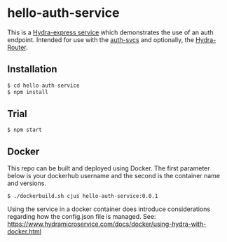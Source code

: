 # hello-auth-service

This is a [Hydra-express service](https://www.npmjs.com/package/hydra-express) which demonstrates the use of an auth endpoint. Intended for use with the [auth-svcs](https://github.com/cjus/auth-svcs) and optionally, the [Hydra-Router](https://github.com/flywheelsports/hydra-router).

## Installation

```javascript
$ cd hello-auth-service
$ npm install
```

## Trial

```shell
$ npm start
```

## Docker 

This repo can be built and deployed using Docker. The first parameter below is your dockerhub username and the second is the container name and versions.

```
$ ./dockerbuild.sh cjus hello-auth-service:0.0.1
```

Using the service in a docker container does introduce considerations regarding how the config.json file is managed. See: https://www.hydramicroservice.com/docs/docker/using-hydra-with-docker.html